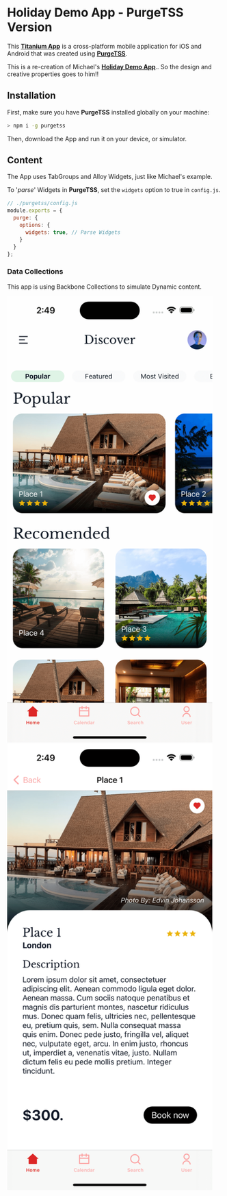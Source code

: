 # Holiday Demo App - PurgeTSS Version

This [**Titanium App**](https://titaniumsdk.com) is a cross-platform mobile application for iOS and Android that was created using [**PurgeTSS**](https://purgetss.com).

This is a re-creation of Michael's [**Holiday Demo App**](https://github.com/m1ga/demo_app_holiday).. So the design and creative properties goes to him!!

## Installation
First, make sure you have **PurgeTSS** installed globally on your machine:
```bash
> npm i -g purgetss
```

Then, download the App and run it on your device, or simulator.

## Content
The App uses TabGroups and Alloy Widgets, just like Michael's example.

To '*parse*' Widgets in **PurgeTSS**, set the `widgets` option to true in `config.js`.

```javascript
// ./purgetss/config.js
module.exports = {
  purge: {
    options: {
      widgets: true, // Parse Widgets
    }
  }
};
```

### Data Collections
This app is using Backbone Collections to simulate Dynamic content.

<img src="./purgetss/images/1.png" width="480" alt="iOS Tabs">

<img src="./purgetss/images/2.png" width="480" alt="iOS Tabs">
